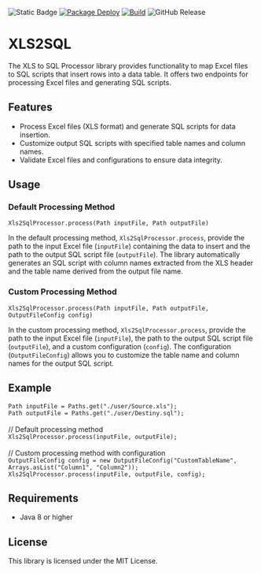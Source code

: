 ![Static Badge](https://img.shields.io/badge/License-MIT-yellow?link=[https://opensource.org/license/MIT])
[![Package Deploy](https://github.com/KrzyZyb/XLS2SQL/actions/workflows/maven-publish.yml/badge.svg)](https://github.com/KrzyZyb/XLS2SQL/actions/workflows/maven-publish.yml)
[![Build](https://github.com/KrzyZyb/XLS2SQL/actions/workflows/maven.yml/badge.svg)](https://github.com/KrzyZyb/XLS2SQL/actions/workflows/maven.yml)
![GitHub Release](https://img.shields.io/github/v/release/KrzyZyb/XLS2SQL)











<!DOCTYPE html>
<html lang="en">
<body>
<div class="markdown prose w-full break-words dark:prose-invert light">
  <h1>XLS2SQL</h1>
  <p>The XLS to SQL Processor library provides functionality to map Excel files to SQL scripts that insert rows into a
    data table. It offers two endpoints for processing Excel files and generating SQL scripts.</p>
  <h2>Features</h2>
  <ul>
    <li>Process Excel files (XLS format) and generate SQL scripts for data insertion.</li>
    <li>Customize output SQL scripts with specified table names and column names.</li>
    <li>Validate Excel files and configurations to ensure data integrity.</li>
  </ul>
  <h2>Usage</h2>
  <h3>Default Processing Method</h3>
  <pre><div class="dark bg-gray-950 rounded-md border-[0.5px] border-token-border-medium"><div
      class="flex items-center relative text-token-text-secondary bg-token-main-surface-secondary px-4 py-2 text-xs font-sans justify-between rounded-t-md"><div
      class="flex items-center"><span class="" data-state="closed"></span></div></div><div class="p-4 overflow-y-auto"><code
      class="!whitespace-pre hljs language-java">Xls2SqlProcessor.process(Path inputFile, Path outputFile)
</code></div></div></pre>
  <p>In the default processing method, <code>Xls2SqlProcessor.process</code>, provide the path to the input Excel file (<code>inputFile</code>)
    containing the data to insert and the path to the output SQL script file (<code>outputFile</code>). The library
    automatically generates an SQL script with column names extracted from the XLS header and the table name derived
    from the output file name.</p>
  <h3>Custom Processing Method</h3>
  <pre><div class="dark bg-gray-950 rounded-md border-[0.5px] border-token-border-medium"><div
      class="flex items-center relative text-token-text-secondary bg-token-main-surface-secondary px-4 py-2 text-xs font-sans justify-between rounded-t-md"><div
      class="flex items-center"><span class="" data-state="closed"></span></div></div><div class="p-4 overflow-y-auto"><code
      class="!whitespace-pre hljs language-java">Xls2SqlProcessor.process(Path inputFile, Path outputFile, OutputFileConfig config)
</code></div></div></pre>
  <p>In the custom processing method, <code>Xls2SqlProcessor.process</code>, provide the path to the input Excel file
    (<code>inputFile</code>), the path to the output SQL script file (<code>outputFile</code>), and a custom
    configuration (<code>config</code>). The configuration (<code>OutputFileConfig</code>) allows you to customize the
    table name and column names for the output SQL script.</p>
  <h2>Example</h2>
  <div><code>Path inputFile = Paths.get("./user/Source.xls");</code></div>
  <div><code>Path outputFile = Paths.get("./user/Destiny.sql");</code></div>
<br>
<div>// Default processing method</div>
<div><code>Xls2SqlProcessor.process(inputFile, outputFile);</code></div>
<br>
<div>// Custom processing method with configuration</div>
<div><code>OutputFileConfig config = new OutputFileConfig("CustomTableName", Arrays.asList("Column1", "Column2"));</code></div>
<div><code>Xls2SqlProcessor.process(inputFile, outputFile, config);</code></div>
</code></div></div></pre>
  <h2>Requirements</h2>
  <ul>
    <li>Java 8 or higher</li>
  </ul>
  <h2>License</h2>
  <p>This library is licensed under the MIT License.</p>
</div>
</body>
</html>
